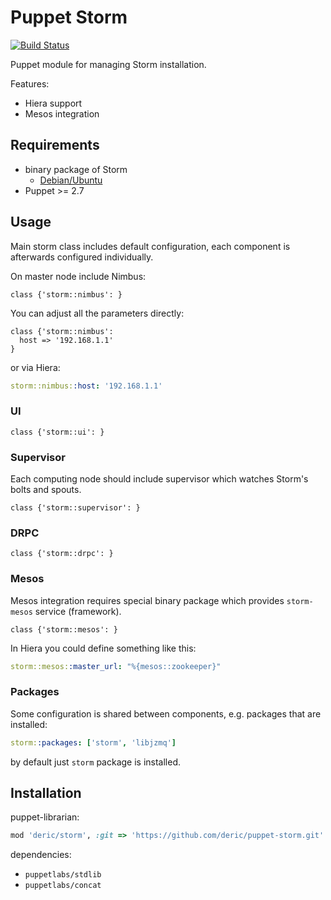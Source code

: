 # Puppet Storm
[![Build Status](https://travis-ci.org/deric/puppet-storm.svg?branch=master)](https://travis-ci.org/deric/puppet-storm)

Puppet module for managing Storm installation.

Features:

  * Hiera support
  * Mesos integration

## Requirements

  * binary package of Storm
    * [Debian/Ubuntu](https://github.com/deric/storm-deb-packaging)
  * Puppet >= 2.7

## Usage

Main storm class includes default configuration, each component is afterwards configured individually.

On master node include Nimbus:
```puppet
class {'storm::nimbus': }
```

You can adjust all the parameters directly:

```puppet
class {'storm::nimbus':
  host => '192.168.1.1'
}
```
or via Hiera:

```yaml
storm::nimbus::host: '192.168.1.1'
```

### UI

```puppet
class {'storm::ui': }
```

### Supervisor

Each computing node should include supervisor which watches Storm's bolts and spouts.

```puppet
class {'storm::supervisor': }
```
### DRPC

```puppet
class {'storm::drpc': }
```

### Mesos

Mesos integration requires special binary package which provides `storm-mesos` service (framework).

```puppet
class {'storm::mesos': }
```

In Hiera you could define something like this:

```yaml
storm::mesos::master_url: "%{mesos::zookeeper}"
```

### Packages

Some configuration is shared between components, e.g. packages that are installed:

```yaml
storm::packages: ['storm', 'libjzmq']
```
by default just `storm` package is installed.

## Installation

puppet-librarian:

```ruby
mod 'deric/storm', :git => 'https://github.com/deric/puppet-storm.git'
```

dependencies:
  * `puppetlabs/stdlib`
  * `puppetlabs/concat`